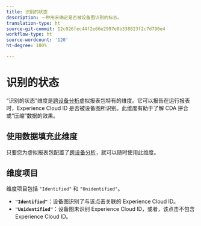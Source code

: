 ```yaml
---
title: 识别的状态
description: 一种用来确定是否被设备图识别的标志。
translation-type: ht
source-git-commit: 12c026fec44f2e66e2997e8b338823f2c7d790e4
workflow-type: ht
source-wordcount: '120'
ht-degree: 100%

---
```



# 识别的状态

“识别的状态”维度是[跨设备分析](../cda/overview.md)虚拟报表包特有的维度。它可以报告在运行报表时，Experience Cloud ID 是否被设备图所识别。此维度有助于了解 CDA 拼合或“压缩”数据的效果。

## 使用数据填充此维度

只要您为虚拟报表包配置了[跨设备分析](../cda/overview.md)，就可以随时使用此维度。

## 维度项目

维度项目包括 `"Identified"` 和 `"Unidentified"`。

* **`"Identified"`**：设备图识别了与该点击关联的 Experience Cloud ID。
* **`"Unidentified"`**：设备图未识别 Experience Cloud ID，或者，该点击不包含 Experience Cloud ID。
